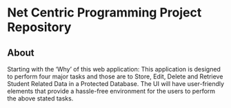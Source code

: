# Net Centric Programming Project Repository

## About

<p> Starting with the ‘Why’ of this web application: This application is designed to perform four major tasks and those are to Store, Edit, Delete and Retrieve Student Related Data in a Protected Database. The UI will have user-friendly elements that provide a hassle-free environment for the users to perform the above stated tasks.